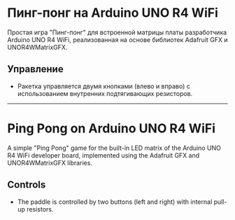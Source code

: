 # Пинг-понг на Arduino UNO R4 WiFi

Простая игра "Пинг-понг" для встроенной матрицы платы разработчика Arduino UNO R4 WiFi, реализованная на основе библиотек Adafruit GFX и UNOR4WMatrixGFX.

## Управление
- Ракетка управляется двумя кнопками (влево и вправо) с использованием внутренних подтягивающих резисторов.

---

# Ping Pong on Arduino UNO R4 WiFi

A simple "Ping Pong" game for the built-in LED matrix of the Arduino UNO R4 WiFi developer board, implemented using the Adafruit GFX and UNOR4WMatrixGFX libraries.

## Controls
- The paddle is controlled by two buttons (left and right) with internal pull-up resistors.